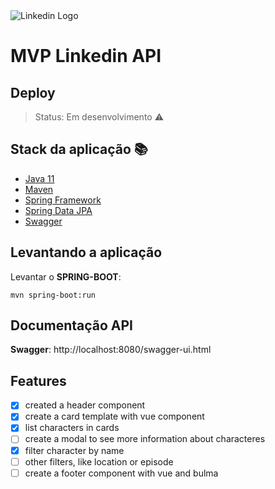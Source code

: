 <img src="https://blog.cloudrail.com/wp-content/uploads/2016/03/LinkedIn.png" alt="Linkedin Logo">

# MVP Linkedin API
<p align="justify">  </p>

## Deploy
> Status: Em desenvolvimento :warning:

## Stack da aplicação :books:
- [Java 11](https://codesandbox.io/)
- [Maven](https://maven.apache.org/)
- [Spring Framework](https://spring.io/projects/spring-framework)
- [Spring Data JPA](https://spring.io/projects/spring-data-jpa)
- [Swagger](https://swagger.io/)

## Levantando a aplicação

Levantar o **SPRING-BOOT**:
```
mvn spring-boot:run
```

## Documentação API

**Swagger**: http://localhost:8080/swagger-ui.html


## Features
- [x] created a header component
- [x] create a card template with vue component
- [x] list characters in cards
- [ ] create a modal to see more information about characteres
- [x] filter character by name
- [ ] other filters, like location or episode
- [ ] create a footer component with vue and bulma

